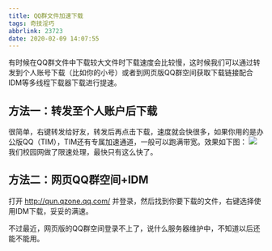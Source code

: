 ```yaml
---
title: QQ群文件加速下载
tags: 奇技淫巧
abbrlink: 23723
date: 2020-02-09 14:07:55
---
```


有时候在QQ群文件中下载较大文件时下载速度会比较慢，这时候我们可以通过转发到个人账号下载（比如你的小号）或者到网页版QQ群空间获取下载链接配合IDM等多线程下载器下载进行提速。

<!-- more -->

## 方法一：转发至个人账户后下载

很简单，右键转发给好友，转发后再点击下载，速度就会快很多，如果你用的是办公版QQ（TIM），TIM还有专属加速通道，一般可以跑满带宽。效果如下图：
![](../images/QQ群文件加速下载/2.png)
我们校园网做了限速处理，最快只有这么快了。

## 方法二：网页QQ群空间+IDM

打开 http://qun.qzone.qq.com/ 并登录，然后找到你要下载的文件，右键选择使用IDM下载，妥妥的满速。

不过最近，网页版的QQ群空间登录不上了，说什么服务器维护中，不知道以后还能不能用。